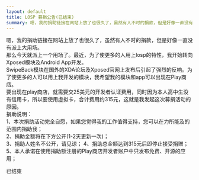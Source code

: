 ```yaml
---
layout: default
title: LOSP 募捐公告(已结束)
summary: 嗯，我的捐助链接在网站上放了也很久了，虽然有人不时的捐款，但是好像一直没有派上大用场。<br />那么今天就派上一个用场了。最近，为了使更多的人用上losp的特性，我开始转向Xposed模块及Android App开发。<br />SwipeBack模块在国外的XDA论坛及Xposed官网上发布后引起了强烈的反响。为了使更多的人可以用上我开发的模块，我希望我的模块和app可以出现在Play商店。
---
```

嗯，我的捐助链接在网站上放了也很久了，虽然有人不时的捐款，但是好像一直没有派上大用场。  
那么今天就派上一个用场了。最近，为了使更多的人用上losp的特性，我开始转向Xposed模块及Android App开发。  
SwipeBack模块在国外的XDA论坛及Xposed官网上发布后引起了强烈的反响。为了使更多的人可以用上我开发的模块，我希望我的模块和app可以出现在Play商店。  
要出现在play商店，就需要交25美元的开发者认证费用，同时因为本人高中生没有信用卡，所以要使用虚拟卡，合计费用约315元，这就是我发起这次募捐活动的原因。  
捐助说明：  
1、本次捐助活动完全自愿，如果您觉得我的工作值得支持，您可以在力所能及的范围内捐助我；  
2、捐助金额将在下方公开(1-2天更新一次)；  
3、捐助人姓名不公开，请见谅；
4、捐助总金额达到315元后即停止接受捐赠；  
5、本人承诺在使用捐助额注册的Play商店开发者账户中只发布免费、开源的应用；

已结束
